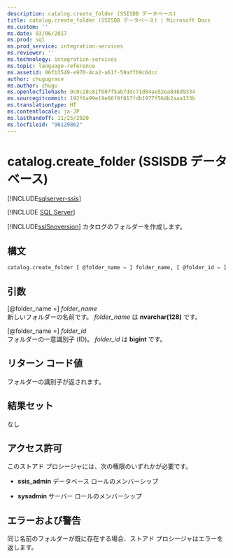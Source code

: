 ```yaml
---
description: catalog.create_folder (SSISDB データベース)
title: catalog.create_folder (SSISDB データベース) | Microsoft Docs
ms.custom: ''
ms.date: 03/06/2017
ms.prod: sql
ms.prod_service: integration-services
ms.reviewer: ''
ms.technology: integration-services
ms.topic: language-reference
ms.assetid: 06fb3549-e970-4ca2-a61f-59affb9c6dcc
author: chugugrace
ms.author: chugu
ms.openlocfilehash: 9c0c28c81f607f5ab7ddc71d84ae52ea848d9334
ms.sourcegitcommit: 192f6a99e19e66f0f817fdb1977f564b2aaa133b
ms.translationtype: HT
ms.contentlocale: ja-JP
ms.lasthandoff: 11/25/2020
ms.locfileid: "96129862"
---
```

# <a name="catalogcreate_folder-ssisdb-database"></a>catalog.create_folder (SSISDB データベース)

[!INCLUDE[sqlserver-ssis](../../includes/applies-to-version/sqlserver-ssis.md)]


[!INCLUDE [SQL Server](../../includes/applies-to-version/sqlserver.md)]

  [!INCLUDE[ssISnoversion](../../includes/ssisnoversion-md.md)] カタログのフォルダーを作成します。  
  
## <a name="syntax"></a>構文  
  
```sql  
catalog.create_folder [ @folder_name = ] folder_name, [ @folder_id = ] folder_id OUTPUT  
```  
  
## <a name="arguments"></a>引数  
 [@folder_name =] *folder_name*  
 新しいフォルダーの名前です。 *folder_name* は **nvarchar(128)** です。  
  
 [@folder_name =] *folder_id*  
 フォルダーの一意識別子 (ID)。 *folder_id* は **bigint** です。  
  
## <a name="return-code-value"></a>リターン コード値  
 フォルダーの識別子が返されます。  
  
## <a name="result-sets"></a>結果セット  
 なし  
  
## <a name="permissions"></a>アクセス許可  
 このストアド プロシージャには、次の権限のいずれかが必要です。  
  
-   **ssis_admin** データベース ロールのメンバーシップ  
  
-   **sysadmin** サーバー ロールのメンバーシップ  
  
## <a name="errors-and-warnings"></a>エラーおよび警告  
同じ名前のフォルダーが既に存在する場合、ストアド プロシージャはエラーを返します。  
  
  
